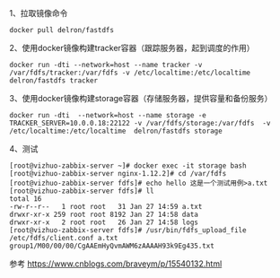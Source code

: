 
1、拉取镜像命令
```
docker pull delron/fastdfs 
```
2、使用docker镜像构建tracker容器（跟踪服务器，起到调度的作用）
```
docker run -dti --network=host --name tracker -v /var/fdfs/tracker:/var/fdfs -v /etc/localtime:/etc/localtime delron/fastdfs tracker
```
3、使用docker镜像构建storage容器（存储服务器，提供容量和备份服务）
```
docker run -dti  --network=host --name storage -e TRACKER_SERVER=10.0.0.18:22122 -v /var/fdfs/storage:/var/fdfs  -v /etc/localtime:/etc/localtime  delron/fastdfs storage
```

4、测试

```
[root@vizhuo-zabbix-server ~]# docker exec -it storage bash
[root@vizhuo-zabbix-server nginx-1.12.2]# cd /var/fdfs
[root@vizhuo-zabbix-server fdfs]# echo hello 这是一个测试用例>a.txt
[root@vizhuo-zabbix-server fdfs]# ll
total 16
-rw-r--r--   1 root root   31 Jan 27 14:59 a.txt
drwxr-xr-x 259 root root 8192 Jan 27 14:58 data
drwxr-xr-x   2 root root   26 Jan 27 14:58 logs
[root@vizhuo-zabbix-server fdfs]# /usr/bin/fdfs_upload_file /etc/fdfs/client.conf a.txt
group1/M00/00/00/CgAAEmHyQvmAWM6zAAAAH93k9Eg435.txt
```

参考 https://www.cnblogs.com/braveym/p/15540132.html